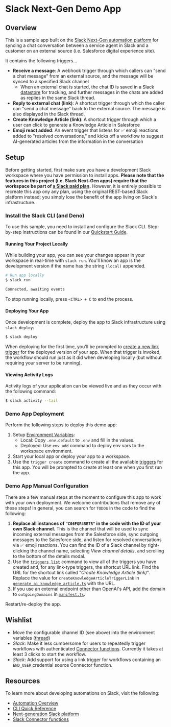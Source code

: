 # Slack Next-Gen Demo App

## Overview

This is a sample app built on the [Slack Next-Gen automation platform](https://api.slack.com/start#next-gen-platform) for syncing a chat conversation between a service agent in Slack and a customer on an external source (i.e. Salesforce digital experience site).

It contains the following triggers...

- **Receive a message**: A webhook trigger through which callers can "send a chat message" from an external source, and the message will be synced to a specified Slack channel
  - When an external chat is started, the chat ID is saved in a Slack [datastore](https://api.slack.com/automation/datastores) for tracking, and further messages in the chats are added as replies in the same Slack thread.
- **Reply to external chat (link)**: A shortcut trigger through which the caller can "send a chat message" back to the external source. The message is also displayed in the Slack thread.
- **Create Knowledge Article (link)**: A shortcut trigger through which a user can click to generate a Knowledge Article in Salesforce
- **Emoji react added**: An event trigger that listens for ✅ emoji reactions added to "resolved conversations," and kicks off a workflow to suggest AI-generated articles from the information in the conversation

## Setup

Before getting started, first make sure you have a development Slack workspace where
you have permission to install apps. **Please note that the features in this
project (i.e. Slack Next-Gen apps) require that the workspace be part of
[a Slack paid plan](https://slack.com/pricing).** However, it is entirely possible to recreate this app ony any plan, using the original REST-based Slack platform instead; you simply lose the benefit of the app living on Slack's infrastructure.

### Install the Slack CLI (and Deno)

To use this sample, you need to install and configure the Slack CLI.
Step-by-step instructions can be found in our
[Quickstart Guide](https://api.slack.com/automation/quickstart).

#### Running Your Project Locally

While building your app, you can see your changes appear in your workspace in
real-time with `slack run`. You'll know an app is the development version if the
name has the string `(local)` appended.

```zsh
# Run app locally
$ slack run

Connected, awaiting events
```

To stop running locally, press `<CTRL> + C` to end the process.

#### Deploying Your App

Once development is complete, deploy the app to Slack infrastructure using
`slack deploy`:

```zsh
$ slack deploy
```

When deploying for the first time, you'll be prompted to
[create a new link trigger](#creating-triggers) for the deployed version of your
app. When that trigger is invoked, the workflow should run just as it did when
developing locally (but without requiring your server to be running).

#### Viewing Activity Logs

Activity logs of your application can be viewed live and as they occur with the
following command:

```zsh
$ slack activity --tail
```

### Demo App Deployment

Perform the following steps to deploy this demo app:

1. Setup [Environment Variables](https://api.slack.com/automation/environment-variables):
   - Local: Copy `.env.default` to `.env` and fill in the values.
   - Deployed: Use `env add` command to deploy env vars to the workspace environment.
1. Start your local app or deploy your app to a workspace.
1. Use the `trigger create` command to create all the available [triggers](https://api.slack.com/automation/triggers/manage) for this app. You will be prompted to create at least one when you first run the app.

### Demo App Manual Configuration

There are a few manual steps at the moment to configure this app to work with your own deployment. We welcome contributions that remove any of these steps! In general, you can search for `TODO`s in the code to find the following:

1. **Replace all instances of `"C06FQR45E7R"` in the code with the ID of your own Slack channel.** This is the channel that will be used to sync incoming external messages from the Salesforce side, sync outgoing messages to the Salesforce side, and listen for resolved conversations via ✅ emoji reactions. You can find the ID of a Slack channel by right-clicking the channel name, selecting _View channel details_, and scrolling to the bottom of the details modal.
1. Use the [`triggers list`](https://api.slack.com/automation/cli/commands#trigger-list) command to view all of the triggers you have created and, for any link-type triggers, the shortcut URL link. Find the URL for the shortcut link called "_Create Knowledge Article (link)_". Replace the value for `createKnowledgeArticleTriggerLink` in [`generate_ai_knowledge_article.ts`](functions/generate_ai_knowledge_article.ts) with the URL.
1. If you use an external endpoint other than OpenAI's API, add the domain to `outgoingDomains` in [`manifest.ts`](manifest.ts).

Restart/re-deploy the app.

## Wishlist

- Move the configurable channel ID (see above) into the environment variables ([thread](https://community.slack.com/archives/C02C28Z3XA7/p1708984029721039))
- _Slack_: Make it less cumbersome for users to repeatedly trigger workflows with authenticated [Connector functions](https://api.slack.com/automation/connectors). Currently it takes at least 3 clicks to start the workflow.
- _Slack_: Add support for using a link trigger for workflows containing an `END_USER` credential source Connector function.

## Resources

To learn more about developing automations on Slack, visit the following:

- [Automation Overview](https://api.slack.com/automation)
- [CLI Quick Reference](https://api.slack.com/automation/cli/quick-reference)
- [Next-generation Slack platform](https://api.slack.com/start#next-gen-platform)
- [Slack Connector functions](https://api.slack.com/automation/connectors)
